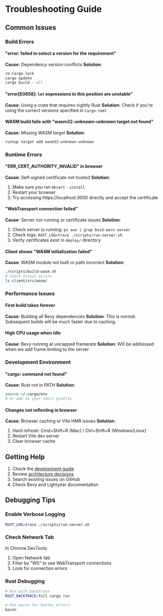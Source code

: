 # Troubleshooting Guide

## Common Issues

### Build Errors

#### "error: failed to select a version for the requirement"
**Cause**: Dependency version conflicts
**Solution**: 
```bash
rm Cargo.lock
cargo update
cargo build --all
```

#### "error[E0658]: `let` expressions in this position are unstable"
**Cause**: Using a crate that requires nightly Rust
**Solution**: Check if you're using the correct versions specified in `Cargo.toml`

#### WASM build fails with "wasm32-unknown-unknown target not found"
**Cause**: Missing WASM target
**Solution**: 
```bash
rustup target add wasm32-unknown-unknown
```

### Runtime Errors

#### "ERR_CERT_AUTHORITY_INVALID" in browser
**Cause**: Self-signed certificate not trusted
**Solution**: 
1. Make sure you ran `mkcert -install`
2. Restart your browser
3. Try accessing https://localhost:3000 directly and accept the certificate

#### "WebTransport connection failed"
**Cause**: Server not running or certificate issues
**Solution**:
1. Check server is running: `ps aux | grep boid-wars-server`
2. Check logs: `RUST_LOG=trace ./scripts/run-server.sh`
3. Verify certificates exist in `deploy/` directory

#### Client shows "WASM initialization failed"
**Cause**: WASM module not built or path incorrect
**Solution**:
```bash
./scripts/build-wasm.sh
# Check output exists
ls client/src/wasm/
```

### Performance Issues

#### First build takes forever
**Cause**: Building all Bevy dependencies
**Solution**: This is normal. Subsequent builds will be much faster due to caching.

#### High CPU usage when idle
**Cause**: Bevy running at uncapped framerate
**Solution**: Will be addressed when we add frame limiting to the server

### Development Environment

#### "cargo: command not found"
**Cause**: Rust not in PATH
**Solution**: 
```bash
source ~/.cargo/env
# Or add to your shell profile
```

#### Changes not reflecting in browser
**Cause**: Browser caching or Vite HMR issues
**Solution**:
1. Hard refresh: Cmd+Shift+R (Mac) / Ctrl+Shift+R (Windows/Linux)
2. Restart Vite dev server
3. Clear browser cache

## Getting Help

1. Check the [development guide](development.md)
2. Review [architecture decisions](architecture-decisions.md)
3. Search existing issues on GitHub
4. Check Bevy and Lightyear documentation

## Debugging Tips

### Enable Verbose Logging
```bash
RUST_LOG=trace ./scripts/run-server.sh
```

### Check Network Tab
In Chrome DevTools:
1. Open Network tab
2. Filter by "WS" to see WebTransport connections
3. Look for connection errors

### Rust Debugging
```bash
# Run with backtrace
RUST_BACKTRACE=full cargo run

# Use bacon for better errors
bacon
```